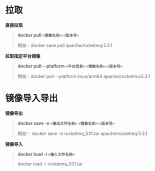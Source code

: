 

# 拉取

**直接拉取**

> **docker pull `<镜像名称>`:`<版本号>`**
>
> 例如：docker save pull apache/rocketmq:5.3.1

**拉取指定平台镜像**

> **docker pull --platform `<平台信息>` `<镜像名称>`:`<版本号>`**
>
> 例如：docker pull --platform linux/arm64 apache/rocketmq:5.3.1



# 镜像导入导出

**镜像导出**

> **docker save -o `<输出文件名称>` `<镜像名称>`:`<版本号>`**
>
> 例如： docker save -o rocketmq_531.tar apache/rocketmq:5.3.1

**镜像导入**

> **docker load -i `<输入文件名称>`**
>
> docker load -i rocketmq_531.tar 